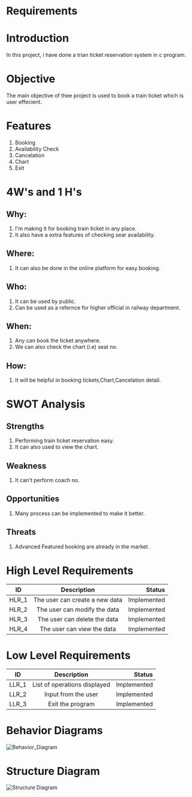 # Requirements

# Introduction
In this project, i have done a trian ticket reservation system in c program.

# Objective
The main objective of thee project is used to book a train ticket which is user effecient.

# Features

1. Booking
2. Availability Check
3. Cancelation
4. Chart
5. Exit

# 4W's and 1 H's
## Why:
1. I'm making it for booking train ticket in any place.
2. It also have a extra features of checking sear availability.

## Where:
1. It can also be done in the online platform for easy booking.

## Who:
1. It can be used by public.
2. Can be used as a refernce for higher official in railway department.

## When:
1. Any can book the ticket anywhere.
2. We can also check the chart (i.e) seat no.

## How:
1. It will be helpful in booking tickets,Chart,Cancelation detail.

# SWOT Analysis

## Strengths
1. Performing train ticket reservation easy.
2. It can also used to view the chart.

## Weakness
1. It can't perform coach no.

## Opportunities
1. Many process can be implemented to make it better.

## Threats
1. Advanced Featured booking are already in the market.

# High Level Requirements
| ID   |      Description     |  Status |
|----------|:-------------:|------:|
| HLR_1 |  The user can create a new data | Implemented  |
| HLR_2 |    The user can modify the data| Implemented  |
| HLR_3 |    The user can delete the data | Implemented  |
| HLR_4 |    The user can view the data | Implemented  |


# Low Level Requirements
| ID   |      Description     |  Status |
|----------|:-------------:|------:|
| LLR_1 |  List of operations displayed | Implemented  |
| LLR_2 |  Input from the user  | Implemented  |
| LLR_3 |  Exit the program  | Implemented  |



# Behavior Diagrams
![Behavior_Diagram](https://user-images.githubusercontent.com/94215887/143390715-971a88e8-01ae-4c27-9c83-1661952dde8d.png)

# Structure Diagram
![Structure Diagram](https://user-images.githubusercontent.com/94215887/143390800-69087977-d1b6-473f-abb1-fa306840d5ac.png)


